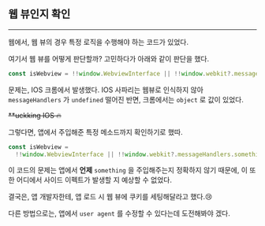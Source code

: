 ## 웹 뷰인지 확인

---

웹에서, 웹 뷰의 경우 특정 로직을 수행해야 하는 코드가 있었다.

여기서 웹 뷰를 어떻게 판단할까? 고민하다가 아래와 같이 판단을 했다.

```javascript
const isWebview = !!window.WebviewInterface || !!window.webkit?.messageHandlers;
```

문제는, IOS 크롬에서 발생했다. IOS 사파리는 웹뷰로 인식하지 않아 `messageHandlers` 가 `undefined` 떨어진 반면, 크롬에서는 `object` 로 값이 있었다.

~~\*\*uckking IOS 🔥~~

그렇다면, 앱에서 주입해준 특정 메소드까지 확인하기로 했따.

```javascript
const isWebview =
  !!window.WebviewInterface || !!window.webkit?.messageHandlers.something;
```

이 코드의 문제는 앱에서 **언제** `something` 을 주입해주는지 정확하지 않기 때문에, 이 또한 어디에서 사이드 이펙트가 발생할 지 예상할 수 없었다.

결국은, 앱 개발자한테, 앱 로드 시 웹 뷰에 쿠키를 세팅해달라고 했다.😢

다른 방법으로는, 앱에서 `user agent` 를 수정할 수 있다는데 도전해봐야 겠다.

